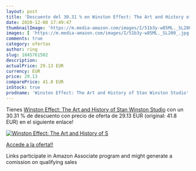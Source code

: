 ```yaml
---
layout: post
title: 'Descuento del 30.31 % en Winston Effect: The Art and History of S'
date: 2020-12-08 17:49:47
thumbnailImage: 'https://m.media-amazon.com/images/I/51b3y-w85ML._SL200_.jpg'
images: [ 'https://m.media-amazon.com/images/I/51b3y-w85ML._SL200_.jpg' ]
comments: true
category: ofertas
author: ring
slug: 1845761502
description:
actualPrice: 29.13 EUR
currency: EUR
price: 29.13
comparePrice: 41.8 EUR
inStock: true
prodname: 'Winston Effect: The Art and History of Stan Winston Studio'
---
```


Tienes [Winston Effect: The Art and History of Stan Winston Studio](https://www.amazon.es/dp/1845761502/?tag=tolees-21) con un 30.31 % de descuento con precio de oferta de 29.13 EUR (original: 41.8 EUR) en el siguiente enlace!

[![Winston Effect: The Art and History of S](https://m.media-amazon.com/images/I/51b3y-w85ML._SL200_.jpg)](https://www.amazon.es/dp/1845761502/?tag=tolees-21)

[Accede a la oferta!!](https://www.amazon.es/dp/1845761502/?tag=tolees-21)

Links participate in Amazon Associate program and might generate a comission on qualifying sales


